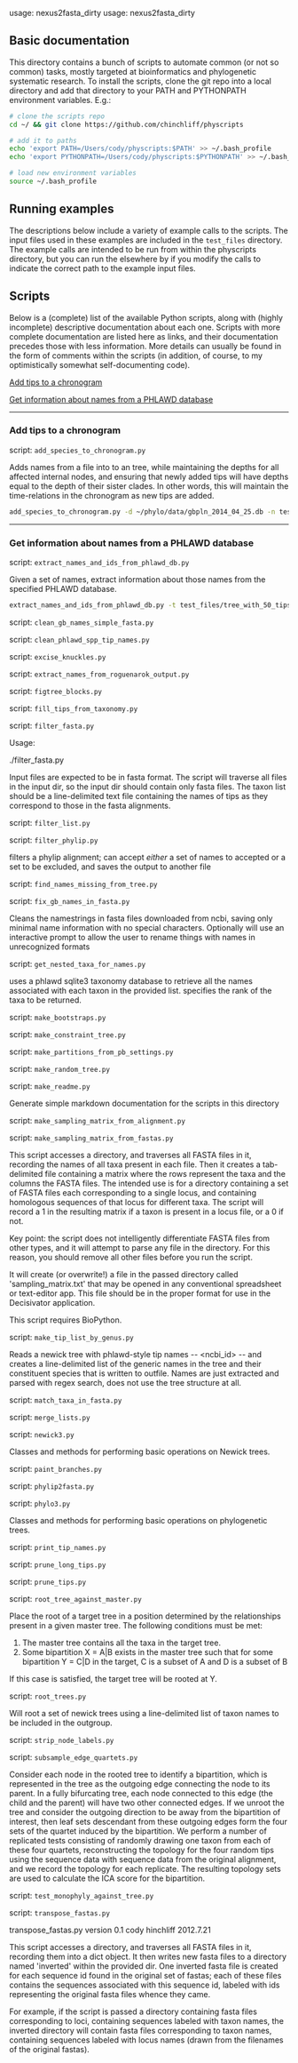 usage: nexus2fasta_dirty <nexusfile> <fastaoutputfilename>
usage: nexus2fasta_dirty <nexusfile> <fastaoutputfilename>
## Basic documentation
    
This directory contains a bunch of scripts to automate common (or not so common) tasks, mostly targeted at bioinformatics and phylogenetic systematic research. To install the scripts, clone the git repo into a local directory and add that directory to your PATH and PYTHONPATH environment variables. E.g.:

```bash
# clone the scripts repo
cd ~/ && git clone https://github.com/chinchliff/physcripts

# add it to paths
echo 'export PATH=/Users/cody/physcripts:$PATH' >> ~/.bash_profile
echo 'export PYTHONPATH=/Users/cody/physcripts:$PYTHONPATH' >> ~/.bash_profile

# load new environment variables
source ~/.bash_profile
```

## Running examples

The descriptions below include a variety of example calls to the scripts. The input files used in these examples are included in the `test_files` directory. The example calls are intended to be run from within the physcripts directory, but you can run the elsewhere by if you modify the calls to indicate the correct path to the example input files.

## Scripts

Below is a (complete) list of the available Python scripts, along with (highly incomplete) descriptive documentation about each one. Scripts with more complete documentation are listed here as links, and their documentation precedes those with less information. More details can usually be found in the form of comments within the scripts (in addition, of course, to my optimistically somewhat self-documenting code).


[Add tips to a chronogram](#add-tips-to-a-chronogram)

[Get information about names from a PHLAWD database](#get-information-about-names-from-a-phlawd-database)


---

### Add tips to a chronogram

script: `add_species_to_chronogram.py`

Adds names from a file into to an tree, while maintaining the depths for all affected internal nodes, and ensuring that newly added tips will have depths equal to the depth of their sister clades. In other words, this will maintain the time-relations in the chronogram as new tips are added.
```bash
add_species_to_chronogram.py -d ~/phylo/data/gbpln_2014_04_25.db -n test_files/names_and_synonyms.txt 
```


---

### Get information about names from a PHLAWD database

script: `extract_names_and_ids_from_phlawd_db.py`

Given a set of names, extract information about those names from the specified PHLAWD database.
```bash
extract_names_and_ids_from_phlawd_db.py -t test_files/tree_with_50_tips.tre -n test_files/names_50.txt -s -b 0.1 
```


script: `clean_gb_names_simple_fasta.py`


script: `clean_phlawd_spp_tip_names.py`


script: `excise_knuckles.py`


script: `extract_names_from_roguenarok_output.py`


script: `figtree_blocks.py`


script: `fill_tips_from_taxonomy.py`


script: `filter_fasta.py`

Usage:

./filter_fasta.py <path to input dir> <path to accepted taxon list>

Input files are expected to be in fasta format. The script will traverse all files
in the input dir, so the input dir should contain only fasta files. The taxon list
should be a line-delimited text file containing the names of tips as they
correspond to those in the fasta alignments.


script: `filter_list.py`


script: `filter_phylip.py`

filters a phylip alignment; can accept *either* a set of names to accepted or a set to be excluded, and saves the output to another file


script: `find_names_missing_from_tree.py`


script: `fix_gb_names_in_fasta.py`

Cleans the namestrings in fasta files downloaded from ncbi, saving only minimal name information with no special characters. Optionally will use an interactive prompt to allow the user to rename things with names in unrecognized formats


script: `get_nested_taxa_for_names.py`

uses a phlawd sqlite3 taxonomy database to retrieve all the names associated with each taxon 
in the provided list. <targetrank> specifies the rank of the taxa to be returned.


script: `make_bootstraps.py`


script: `make_constraint_tree.py`


script: `make_partitions_from_pb_settings.py`


script: `make_random_tree.py`


script: `make_readme.py`

Generate simple markdown documentation for the scripts in this directory


script: `make_sampling_matrix_from_alignment.py`


script: `make_sampling_matrix_from_fastas.py`

This script accesses a directory, and traverses all FASTA files in it, recording the names of all taxa present
in each file. Then it creates a tab-delimited file containing a matrix where the rows represent the taxa and the
columns the FASTA files. The intended use is for a directory containing a set of FASTA files each corresponding
to a single locus, and containing homologous sequences of that locus for different taxa. The script will record
a 1 in the resulting matrix if a taxon is present in a locus file, or a 0 if not.

Key point: the script does not intelligently differentiate FASTA files from other types, and it will attempt
to parse any file in the directory. For this reason, you should remove all other files before you run the script.

It will create (or overwrite!) a file in the passed directory called 'sampling_matrix.txt' that may be opened
in any conventional spreadsheet or text-editor app. This file should be in the proper format for use in the
Decisivator application.

This script requires BioPython.


script: `make_tip_list_by_genus.py`

Reads a newick tree with phlawd-style tip names -- <ncbi_id>_<genus>_<spepithet> -- and creates a line-delimited list of the generic names in the tree and their constituent species that is written to outfile. Names are just extracted and parsed with regex search, does not use the tree structure at all.


script: `match_taxa_in_fasta.py`


script: `merge_lists.py`


script: `newick3.py`

Classes and methods for performing basic operations on Newick trees.


script: `paint_branches.py`


script: `phylip2fasta.py`


script: `phylo3.py`

Classes and methods for performing basic operations on phylogenetic trees.


script: `print_tip_names.py`


script: `prune_long_tips.py`


script: `prune_tips.py`


script: `root_tree_against_master.py`

Place the root of a target tree in a position determined by the relationships present in a given master tree. The following conditions must be met:

1. The master tree contains all the taxa in the target tree.
2. Some bipartition X = A|B exists in the master tree such that for some bipartition Y = C|D in the target, C is a subset of A and D is a subset of B

If this case is satisfied, the target tree will be rooted at Y.


script: `root_trees.py`

Will root a set of newick trees using a line-delimited list of taxon names to be included in the outgroup.


script: `strip_node_labels.py`


script: `subsample_edge_quartets.py`

Consider each node in the rooted tree to identify a bipartition, which is represented in
the tree as the outgoing edge connecting the node to its parent. In a fully bifurcating tree,
each node connected to this edge (the child and the parent) will have two other connected edges.
If we unroot the tree and consider the outgoing direction to be away from the bipartition of
interest, then leaf sets descendant from these outgoing edges form the four sets of the quartet
induced by the bipartition. We perform a number of replicated tests consisting of randomly drawing
one taxon from each of these four quartets, reconstructing the topology for the four random tips
using the sequence data with sequence data from the original alignment, and we record the topology
for each replicate. The resulting topology sets are used to calculate the ICA score for the 
bipartition.


script: `test_monophyly_against_tree.py`


script: `transpose_fastas.py`

transpose_fastas.py
version 0.1
cody hinchliff
2012.7.21

This script accesses a directory, and traverses all FASTA files in it, recording them into a dict object. It then
writes new fasta files to a directory named 'inverted' within the provided dir. One inverted fasta file is created
for each sequence id found in the original set of fastas; each of these files contains the sequences associated
with this sequence id, labeled with ids representing the original fasta files whence they came.
	
For example, if the script is passed a directory containing fasta files corresponding to loci, containing sequences
labeled with taxon names, the inverted directory will contain fasta files corresponding to taxon names, containing
sequences labeled with locus names (drawn from the filenames of the original fastas).

